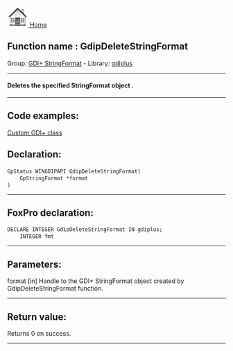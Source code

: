 [<img src="../../images/home.png"> Home ](https://github.com/VFPX/Win32API)  

## Function name : GdipDeleteStringFormat
Group: [GDI+ StringFormat](../../functions_group.md#GDIplus_StringFormat)  -  Library: [gdiplus](../../libraries.md#gdiplus)  
***  


#### Deletes the specified StringFormat object .
***  


## Code examples:
[Custom GDI+ class](../../samples/sample_450.md)  

## Declaration:
```foxpro  
GpStatus WINGDIPAPI GdipDeleteStringFormat(
	GpStringFormat *format
)  
```  
***  


## FoxPro declaration:
```foxpro  
DECLARE INTEGER GdipDeleteStringFormat IN gdiplus;
	INTEGER fmt  
```  
***  


## Parameters:
format
[in] Handle to the GDI+ StringFormat object created by GdipDeleteStringFormat function.  
***  


## Return value:
Returns 0 on success.  
***  

